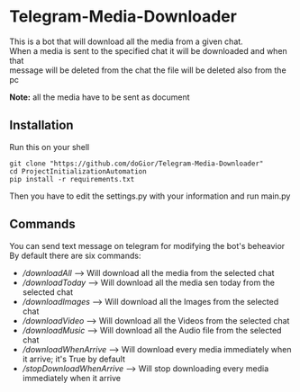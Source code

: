 # Telegram-Media-Downloader
This is a bot that will download all the media from a given chat.<br/>
When a media is sent to the specified chat it will be downloaded and when that<br> message will be deleted from the chat the file will be deleted also from the pc <br>

**Note:** all the media have to be sent as document

## Installation
Run this on your shell
```
git clone "https://github.com/doGior/Telegram-Media-Downloader"
cd ProjectInitializationAutomation
pip install -r requirements.txt
```
Then you have to edit the settings.py with your information and run main.py

## Commands
You can send text message on telegram for modifying the bot's beheavior<br/>
By default there are six commands:

* */downloadAll* --> Will download all the media from the selected chat
* */downloadToday* --> Will download all the media sen today from the selected chat
* */downloadImages* --> Will download all the Images from the selected chat
* */downloadVideo* --> Will download all the Videos from the selected chat
* */downloadMusic* --> Will download all the Audio file from the selected chat
* */downloadWhenArrive* --> Will download every media immediately when it arrive; it's True by default
* */stopDownloadWhenArrive* --> Will stop downloading every media immediately when it arrive
